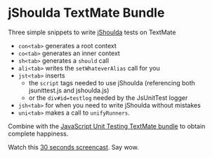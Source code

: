 # jShoulda TextMate Bundle

Three simple snippets to write [jShoulda](http://jshoulda.scriptia.net) tests on TextMate

* `con<tab>` generates a root context
* `co<tab>` generates an inner context
* `sh<tab>` generates a `should` call
* `ali<tab>` writes the `setWhateverAlias` call for you
* `jst<tab>` inserts
  * the `script` tags needed to use jShoulda (referencing both jsunittest.js and jshoulda.js)
  * or the `div#id=testlog` needed by the JsUnitTest logger
* `jsh<tab>` for when you need to write jShoulda without mistakes
* `uni<tab>` makes a call to `unifyRunners`.

Combine with the [JavaScript Unit Testing TextMate bundle](http://github.com/drnic/javascript-unittest-tmbundle/tree/master) to obtain complete happiness.

Watch this [30 seconds screencast](http://www.vimeo.com/2049956). Say wow.

